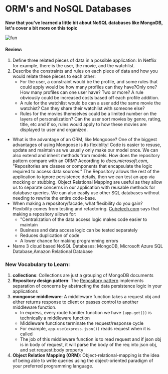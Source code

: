 # ORM's and NoSQL Databases 

**Now that you've learned a little bit about NoSQL databases like MongoDB, let's cover a bit more on this topic**

![fun](https://media.giphy.com/media/FltCW7GUbF5iE/giphy.gif)

#### Review:

1. Define three related pieces of data in a possible application: In Netflix for example, there is the user, the movie, and the watchlist. 
1. Describe the constraints and rules on each piece of data and how you would relate these pieces to each other: 
    - For the user, a constraint would be the profile, and some rules that could apply would be how many profiles can they have?Only one? How many profiles can one user have? Two or more? A rule obviously could be increased costs based off each profile addition.
    -  A rule  for the watchlist would be can a user add the same movie the watchist? Can they share their watchlist with someone else? 
    - Rules for the movies themselves could be a limited number on the layers of personalization? Can the user sort movies by genre, rating, title, etc and if so, rules would apply to how these movies are displayed to user and organized.
- What is the advantage of an ORM, like Mongoose? One of the biggest advantages of using Mongoose is its flexiblity! Code is easier to resuse, update and maintain as we usually only make our model once. We can also extend and inherit methods from models.
How does the repository pattern compare with an ORM? According to *docs.microsoft.com*, "Repositories are classes or components that encapsulate the logic required to access data sources." The Repository allows the rest of the application to ignore persistence details, then we can test an app via mocking or stubbing. Object Relational Mapping are useful as they allow us to separate concerns in our application with reusable methods for database queries. We can also easily use other SQL databases without needing to rewrite the entire code-base.
- When making a repository/facade, what flexibility do you gain? Flexibility comes from testing and refactoring. [Cubetech.com](https://cubettech.com/resources/blog/introduction-to-repository-design-pattern/) says that making a repository allows for:
    - "Centralization of the data access logic makes code easier to maintain
    - Business and data access logic can be tested separately
    - Reduces duplication of code
    - A lower chance for making programming errors
- Name 3 cloud based NoSQL Databases: MongoDB, Microsoft Azure SQL Database,Amazon Relational Database

### New Vocabulary to Learn:

1. **collections**: Collections are just a grouping of MongoDB documents
1. **Repository design pattern**: The [Repository pattern](https://deviq.com/repository-pattern/) implements separation of concerns by abstracting the data persistence logic in your applications
1. **mongoose middleware**: A middleware function takes a request obj and either returns response to client or passes control to another middleware function.
    - In express, every route handler function we have `(app.get())` is technically a middleware function
    - Middleware functions terminate the request/response cycle
    - For example, `app.use(express.json())` reads request when it is called
    - The job of this middleware function is to read request and if json obj is in body of request, it will parse the body of the req into json obj, and set request.body property
1. **Object Relation Mapping (ORM)**: Object-relational-mapping is the idea of being able to write queries using the object-oriented paradigm of your preferred programming language.
